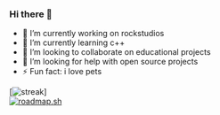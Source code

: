### Hi there 👋

- 🔭 I’m currently working on rockstudios
- 🌱 I’m currently learning c++
- 👯 I’m looking to collaborate on educational projects
- 🤔 I’m looking for help with open source projects
- ⚡ Fun fact: i love pets
  


[![streak](https://github-readme-streak-stats.herokuapp.com/?user=abel8260&theme=calm)]<br/>
[![roadmap.sh](https://api.roadmap.sh/v1-badge/tall/64e2cea2ced78d29353345ec?variant=dark)](https://roadmap.sh)
